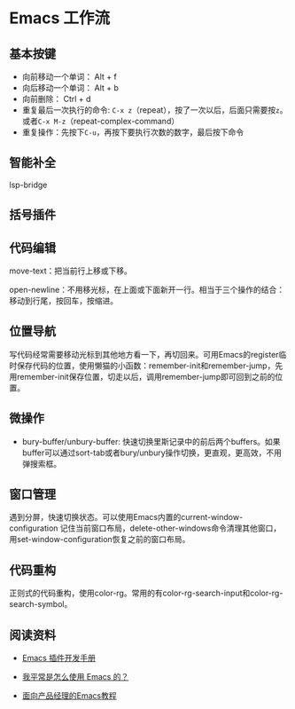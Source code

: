 ﻿# Emacs 工作流

## 基本按键

- 向前移动一个单词： Alt + f
- 向后移动一个单词： Alt + b
- 向前删除： Ctrl + d
- 重复最后一次执行的命令: `C-x z`（repeat），按了一次以后，后面只需要按`z`。或者`C-x M-z`（repeat-complex-command）
- 重复操作：先按下`C-u`，再按下要执行次数的数字，最后按下命令



## 智能补全

lsp-bridge

## 括号插件

## 代码编辑

move-text：把当前行上移或下移。

open-newline：不用移光标，在上面或下面新开一行。相当于三个操作的结合：移动到行尾，按回车，按缩进。

## 位置导航

写代码经常需要移动光标到其他地方看一下，再切回来。可用Emacs的register临时保存代码的位置，使用懒猫的小函数：remember-init和remember-jump，先用remember-init保存位置，切走以后，调用remember-jump即可回到之前的位置。

## 微操作

- bury-buffer/unbury-buffer: 快速切换里斯记录中的前后两个buffers。如果buffer可以通过sort-tab或者bury/unbury操作切换，更直观，更高效，不用弹搜索框。

## 窗口管理

遇到分屏，快速切换状态。可以使用Emacs内置的current-window-configuration 记住当前窗口布局，delete-other-windows命令清理其他窗口，用set-window-configuration恢复之前的窗口布局。

## 代码重构

正则式的代码重构，使用color-rg。常用的有color-rg-search-input和color-rg-search-symbol。

## 阅读资料

- [Emacs 插件开发手册 ](https://manateelazycat.github.io/2022/11/18/write-emacs-plugin/)

- [我平常是怎么使用 Emacs 的？](https://manateelazycat.github.io/2022/11/07/how-i-use-emacs/)

- [面向产品经理的Emacs教程](https://remacs.fun/)
